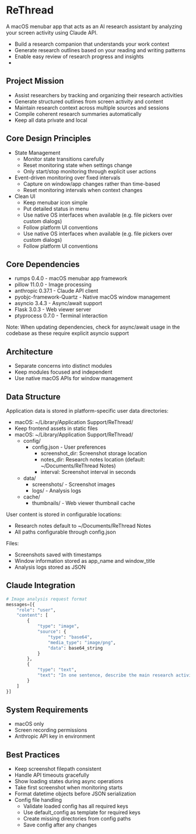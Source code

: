 # ReThread
A macOS menubar app that acts as an AI research assistant by analyzing your screen activity using Claude API.
- Build a research companion that understands your work context
- Generate research outlines based on your reading and writing patterns
- Enable easy review of research progress and insights
-
## Project Mission
- Assist researchers by tracking and organizing their research activities
- Generate structured outlines from screen activity and content
- Maintain research context across multiple sources and sessions
- Compile coherent research summaries automatically
- Keep all data private and local

## Core Design Principles
- State Management
  - Monitor state transitions carefully
  - Reset monitoring state when settings change
  - Only start/stop monitoring through explicit user actions
- Event-driven monitoring over fixed intervals
  - Capture on window/app changes rather than time-based
  - Reset monitoring intervals when context changes
- Clean UI
  - Keep menubar icon simple
  - Put detailed status in menu
  - Use native OS interfaces when available (e.g. file pickers over custom dialogs)
  - Follow platform UI conventions
  - Use native OS interfaces when available (e.g. file pickers over custom dialogs)
  - Follow platform UI conventions

## Core Dependencies
- rumps 0.4.0 - macOS menubar app framework
- pillow 11.0.0 - Image processing
- anthropic 0.37.1 - Claude API client
- pyobjc-framework-Quartz - Native macOS window management
- asyncio 3.4.3 - Async/await support
- Flask 3.0.3 - Web viewer server
- ptyprocess 0.7.0 - Terminal interaction

Note: When updating dependencies, check for async/await usage in the codebase as these require explicit asyncio support

## Architecture
- Separate concerns into distinct modules
- Keep modules focused and independent
- Use native macOS APIs for window management

## Data Structure

Application data is stored in platform-specific user data directories:
- macOS: ~/Library/Application Support/ReThread/
- Keep frontend assets in static files
- macOS: ~/Library/Application Support/ReThread/
  - config/
    - config.json - User preferences
      - screenshot_dir: Screenshot storage location
      - notes_dir: Research notes location (default: ~/Documents/ReThread Notes)
      - interval: Screenshot interval in seconds
  - data/
    - screenshots/ - Screenshot images
    - logs/ - Analysis logs
  - cache/
    - thumbnails/ - Web viewer thumbnail cache

User content is stored in configurable locations:
- Research notes default to ~/Documents/ReThread Notes
- All paths configurable through config.json

Files:
- Screenshots saved with timestamps
- Window information stored as app_name and window_title
- Analysis logs stored as JSON

## Claude Integration
```python
# Image analysis request format
messages=[{
    "role": "user",
    "content": [
        {
            "type": "image",
            "source": {
                "type": "base64",
                "media_type": "image/png",
                "data": base64_string
            }
        },
        {
            "type": "text",
            "text": "In one sentence, describe the main research activity the user is performing, starting with an active verb (e.g. 'Reading'). Consider the full image context and previous actions to maintain research continuity. Active window: [window_name]. Previous action: [prev_description]"
        }
    ]
}]
```

## System Requirements
- macOS only
- Screen recording permissions
- Anthropic API key in environment

## Best Practices
- Keep screenshot filepath consistent
- Handle API timeouts gracefully
- Show loading states during async operations
- Take first screenshot when monitoring starts
- Format datetime objects before JSON serialization
- Config file handling
  - Validate loaded config has all required keys
  - Use default_config as template for required keys
  - Create missing directories from config paths
  - Save config after any changes